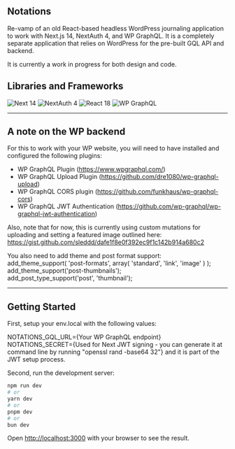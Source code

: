 ## Notations
Re-vamp of an old React-based headless WordPress journaling application to work with Next.js 14, NextAuth 4, and WP GraphQL. It is a completely separate application that relies on WordPress for the pre-built GQL API and backend.

It is currently a work in progress for both design and code.

## Libraries and Frameworks
![Next 14](https://img.shields.io/badge/Next%2014-black)
![NextAuth 4](https://img.shields.io/badge/NextAuth%204-purple)
![React 18](https://img.shields.io/badge/React%2018-teal)
![WP GraphQL](https://img.shields.io/badge/WP%20GraphQL-blue)

---

## A note on the WP backend
For this to work with your WP website, you will need to have installed and configured the following plugins: 
- WP GraphQL Plugin (https://www.wpgraphql.com/)
- WP GraphQL Upload Plugin (https://github.com/dre1080/wp-graphql-upload)
- WP GraphQL CORS plugin (https://github.com/funkhaus/wp-graphql-cors)
- WP GraphQL JWT Authentication (https://github.com/wp-graphql/wp-graphql-jwt-authentication)

Also, note that for now, this is currently using custom mutations for uploading and setting a featured image outlined here:\
https://gist.github.com/sleddd/dafe1f8e0f392ec9f1c142b914a680c2

You also need to add theme and post format support:\
add_theme_support( 'post-formats', array( 'standard', 'link', 'image' ) );\
add_theme_support('post-thumbnails');\
add_post_type_support('post', 'thumbnail');

---

## Getting Started

First, setup your env.local with the following values: 

NOTATIONS_GQL_URL={Your WP GraphQL endpoint}\
NOTATIONS_SECRET={Used for Next JWT signing - you can generate it at command line by running "openssl rand -base64 32"} and it is part of the JWT setup process.

Second, run the development server:

```bash
npm run dev
# or
yarn dev
# or
pnpm dev
# or
bun dev
```

Open [http://localhost:3000](http://localhost:3000) with your browser to see the result.
